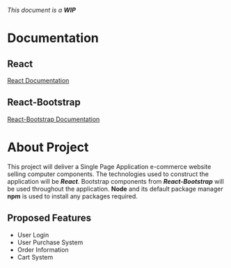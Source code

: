 *This document is a __WIP__*

# Documentation
## React
[React Documentation](https://reactjs.org/)
## React-Bootstrap
[React-Bootstrap Documentation](https://react-bootstrap.github.io/)

# About Project
This project will deliver a Single Page Application e-commerce website selling computer components. The technologies used to construct the application will be *__React__*. Bootstrap components from *__React-Bootstrap__* will be used throughout the application. **Node** and its default package manager **npm** is used to install any packages required.
## Proposed Features
* User Login
* User Purchase System
* Order Information
* Cart System